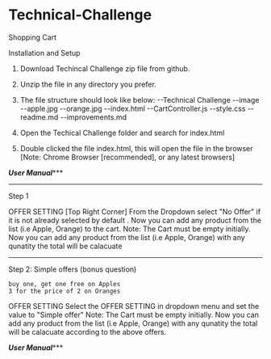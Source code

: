 # Technical-Challenge
Shopping Cart

Installation and Setup 

1. Download  Techincal Challenge zip file from github.
2. Unzip the file in any directory you prefer. 
3. The file structure should look like below: 
    --Technical Challenge
        --image
            --apple.jpg
            --orange.jpg
        --index.html
        --CartController.js
        --style.css
        --readme.md
        --improvements.md

4. Open the Techical Challenge folder and  search for index.html
5. Double clicked the file index.html, this will open the file in the browser [Note: Chrome Browser [recommended], or any latest browsers] 

***User Manual****** 

--------------------------------------------------------------------------------------
Step 1

OFFER SETTING [Top Right Corner]
    From the Dropdown  select "No Offer" if it is not already selected by default .
    Now you can add any product from the list (i.e Apple, Orange) to the cart. 
    Note: The Cart must be empty initially.
    Now you can add any product from the list (i.e Apple, Orange) with any qunatity  the total will be calacuate 
    

-----------------------------------------------------------------------------------------
Step 2: Simple offers (bonus question)
          
    buy one, get one free on Apples
    3 for the price of 2 on Oranges

OFFER SETTING
    Select the  OFFER SETTING in dropdown menu and set the value  to "Simple offer" 
    Note: The Cart must be empty initially. 
    Now you can add any product from the list (i.e Apple, Orange) with any qunatity  the total will be calacuate according to the above offers.

***User Manual****** 
